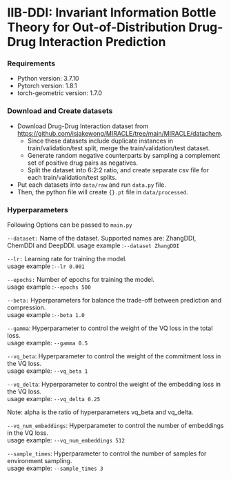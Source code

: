 # IIB-DDI: Invariant Information Bottle Theory for Out-of-Distribution Drug-Drug Interaction Prediction

### Requirements
- Python version: 3.7.10
- Pytorch version: 1.8.1
- torch-geometric version: 1.7.0


### Download and Create datasets
- Download Drug-Drug Interaction dataset from https://github.com/isjakewong/MIRACLE/tree/main/MIRACLE/datachem.
    - Since these datasets include duplicate instances in train/validation/test split, merge the train/validation/test dataset.
    - Generate random negative counterparts by sampling a complement set of positive drug pairs as negatives.
    - Split the dataset into 6:2:2 ratio, and create separate csv file for each train/validation/test splits.
- Put each datasets into ``data/raw`` and run ``data.py`` file.
- Then, the python file will create ``{}.pt`` file in ``data/processed``.

### Hyperparameters
Following Options can be passed to `main.py`

`--dataset:`
Name of the dataset. Supported names are: ZhangDDI, ChemDDI and DeepDDI.
usage example :`--dataset ZhangDDI`

`--lr:`
Learning rate for training the model.  
usage example :`--lr 0.001`

`--epochs:`
Number of epochs for training the model.  
usage example :`--epochs 500`

`--beta:`
Hyperparameters for balance the trade-off between prediction and compression.  
usage example :`--beta 1.0`

`--gamma`:
Hyperparameter to control the weight of the VQ loss in the total loss.  
usage example: `--gamma 0.5`

`--vq_beta`:
Hyperparameter to control the weight of the commitment loss in the VQ loss.  
usage example: `--vq_beta 1`

`--vq_delta`:
Hyperparameter to control the weight of the embedding loss in the VQ loss.  
usage example: `--vq_delta 0.25`

Note: alpha is the ratio of hyperparameters vq_beta and vq_delta.

`--vq_num_embeddings`:
Hyperparameter to control the number of embeddings in the VQ loss.  
usage example: `--vq_num_embeddings 512`

`--sample_times`:
Hyperparameter to control the number of samples for environment sampling.  
usage example: `--sample_times 3`
